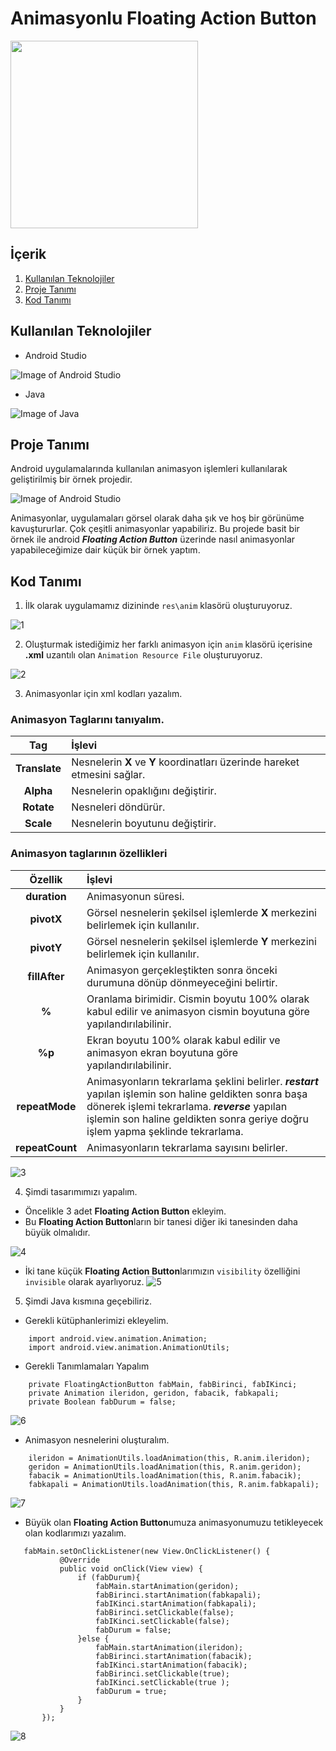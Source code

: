 # Animasyonlu Floating Action Button

<img src="https://user-images.githubusercontent.com/37263322/117293859-9db41500-ae7a-11eb-88d4-b6a9ad7e8a3d.gif" width="300">

## İçerik

1. [Kullanılan Teknolojiler](https://github.com/mehmetaydintr/Animasyonlu_Floating_Action_Button/blob/main/README.md#kullan%C4%B1lan-teknolojiler)
2. [Proje Tanımı](https://github.com/mehmetaydintr/Animasyonlu_Floating_Action_Button/blob/main/README.md#proje-tan%C4%B1m%C4%B1)
3. [Kod Tanımı](https://github.com/mehmetaydintr/Bayrak_Quiz_App/blob/main/README.md#kod-tan%C4%B1m%C4%B1)

## Kullanılan Teknolojiler

  + Android Studio

![Image of Android Studio](https://www.xda-developers.com/files/2017/04/android-studio-logo.png)

  + Java

![Image of Java](https://yazilimamelesi.files.wordpress.com/2013/03/java_logo.jpg)


## Proje Tanımı

Android uygulamalarında kullanılan animasyon işlemleri kullanılarak geliştirilmiş bir örnek projedir.

![Image of Android Studio](https://lh3.googleusercontent.com/proxy/LVpV42NxM_jeKb3-hb6IpWic0gH97s-mIe2reqx-BOxxMifI6rMDJOYWwSQMCDe9zP002AIAqTeE9nDmkE2WBYU1_I0ssYsaKIpxHfapGuwgTpA9pSoC)

Animasyonlar, uygulamaları görsel olarak daha şık ve hoş bir görünüme kavuştururlar. Çok çeşitli animasyonlar yapabiliriz. Bu projede basit bir örnek ile android **_Floating Action Button_** üzerinde nasıl animasyonlar yapabileceğimize dair küçük bir örnek yaptım.

## Kod Tanımı

1. İlk olarak uygulamamız dizininde `res\anim` klasörü oluşturuyoruz.

![1](https://user-images.githubusercontent.com/37263322/117290744-d6ea8600-ae76-11eb-97f8-06fc6927e515.PNG)

2. Oluşturmak istediğimiz her farklı animasyon için `anim` klasörü içerisine **.xml** uzantılı olan `Animation Resource File` oluşturuyoruz.

![2](https://user-images.githubusercontent.com/37263322/117290769-de119400-ae76-11eb-9592-68dcbb0daf62.PNG)

3. Animasyonlar için xml kodları yazalım.
  
### **Animasyon Tag**larını tanıyalım.

| Tag | İşlevi |
|    :---:     |     :---       |
| **Translate** | Nesnelerin **X** ve **Y** koordinatları üzerinde hareket etmesini sağlar. |
| **Alpha** | Nesnelerin opaklığını değiştirir. |
| **Rotate** | Nesneleri döndürür. |
| **Scale** | Nesnelerin boyutunu değiştirir. |

### Animasyon taglarının özellikleri

| Özellik | İşlevi |
|    :---:     |     :---       |
| **duration** | Animasyonun süresi. |
| **pivotX** | Görsel nesnelerin şekilsel işlemlerde **X** merkezini belirlemek için kullanılır. |
| **pivotY** | Görsel nesnelerin şekilsel işlemlerde **Y** merkezini belirlemek için kullanılır. |
| **fillAfter** | Animasyon gerçekleştikten sonra önceki durumuna dönüp dönmeyeceğini belirtir. |
| **%** | Oranlama birimidir. Cismin boyutu 100% olarak kabul edilir ve animasyon cismin boyutuna göre yapılandırılabilinir. |
| **%p** | Ekran boyutu 100% olarak kabul edilir ve animasyon ekran boyutuna göre yapılandırılabilinir. |
| **repeatMode** | Animasyonların tekrarlama şeklini belirler. **_restart_** yapılan işlemin son haline geldikten sonra başa dönerek işlemi tekrarlama. **_reverse_** yapılan işlemin son haline geldikten sonra geriye doğru işlem yapma şeklinde tekrarlama. |
| **repeatCount** | Animasyonların tekrarlama sayısını belirler. |

![3](https://user-images.githubusercontent.com/37263322/117290915-09947e80-ae77-11eb-85c3-71a9456aaf98.png)

4. Şimdi tasarımımızı yapalım.
  
  + Öncelikle 3 adet **Floating Action Button** ekleyim.
  + Bu **Floating Action Button**ların bir tanesi diğer iki tanesinden daha büyük olmalıdır.

![4](https://user-images.githubusercontent.com/37263322/117292402-d521c200-ae78-11eb-8607-8b620828c08f.png)

  + İki tane küçük **Floating Action Button**larımızın `visibility` özelliğini `invisible` olarak ayarlıyoruz.
![5](https://user-images.githubusercontent.com/37263322/117292472-e9fe5580-ae78-11eb-8217-13092e35b3f3.png)



5. Şimdi Java kısmına geçebiliriz.
  
  + Gerekli kütüphanlerimizi ekleyelim.
      
```
    import android.view.animation.Animation;
    import android.view.animation.AnimationUtils;
```

  + Gerekli Tanımlamaları Yapalım

``` 
    private FloatingActionButton fabMain, fabBirinci, fabIKinci;
    private Animation ileridon, geridon, fabacik, fabkapali;
    private Boolean fabDurum = false;
```

![6](https://user-images.githubusercontent.com/37263322/117293365-f20ac500-ae79-11eb-8214-ffe17c127ba4.PNG)
       
  + Animasyon nesnelerini oluşturalım.
    
```
    ileridon = AnimationUtils.loadAnimation(this, R.anim.ileridon);
    geridon = AnimationUtils.loadAnimation(this, R.anim.geridon);
    fabacik = AnimationUtils.loadAnimation(this, R.anim.fabacik);
    fabkapali = AnimationUtils.loadAnimation(this, R.anim.fabkapali);
```

![7](https://user-images.githubusercontent.com/37263322/117293382-f9ca6980-ae79-11eb-9edc-e34ee21fbc78.PNG)

  + Büyük olan **Floating Action Button**umuza animasyonumuzu tetikleyecek olan kodlarımızı yazalım.
 
 ```
    fabMain.setOnClickListener(new View.OnClickListener() {
            @Override
            public void onClick(View view) {
                if (fabDurum){
                    fabMain.startAnimation(geridon);
                    fabBirinci.startAnimation(fabkapali);
                    fabIKinci.startAnimation(fabkapali);
                    fabBirinci.setClickable(false);
                    fabIKinci.setClickable(false);
                    fabDurum = false;
                }else {
                    fabMain.startAnimation(ileridon);
                    fabBirinci.startAnimation(fabacik);
                    fabIKinci.startAnimation(fabacik);
                    fabBirinci.setClickable(true);
                    fabIKinci.setClickable(true );
                    fabDurum = true;
                }
            }
        });
 ```
 
 ![8](https://user-images.githubusercontent.com/37263322/117293402-ffc04a80-ae79-11eb-81ff-b3eaf75b0d71.PNG)

